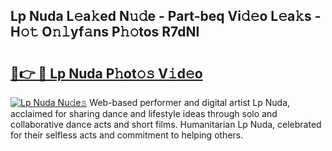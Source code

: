 ## Lp Nuda L𝚎a𝚔ed N𝚞𝚍e - Part-beq Vi𝚍𝚎o L𝚎a𝚔s - H𝚘𝚝 O𝚗𝚕yf𝚊ns P𝚑𝚘tos R7dNl

# <h2><a href="http://kff8i5l.oniu.top/?m=Lp+Nuda">🔗👉 🔴 Lp Nuda P𝚑ot𝚘𝚜 V𝚒d𝚎o</a></h2>

[![Lp Nuda Nu𝚍e𝚜](https://i.imgur.com/0qMVB7G.gif)](http://kff8i5l.oniu.top/?m=Lp+Nuda)
Web-based performer and digital artist Lp Nuda, acclaimed for sharing dance and lifestyle ideas through solo and collaborative dance acts and short films. Humanitarian Lp Nuda, celebrated for their selfless acts and commitment to helping others.  
